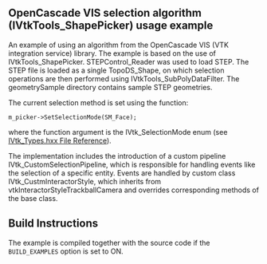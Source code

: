 ## OpenCascade VIS selection algorithm (IVtkTools_ShapePicker) usage example

An example of using an algorithm from the OpenCascade VIS (VTK integration service) library. The example is based on the use of IVtkTools_ShapePicker. STEPControl_Reader was used to load STEP. The STEP file is loaded as a single TopoDS_Shape, on which selection operations are then performed using IVtkTools_SubPolyDataFilter. The geometrySample directory contains sample STEP geometries.

The current selection method is set using the function:
```
m_picker->SetSelectionMode(SM_Face);
```
where the function argument is the IVtk_SelectionMode enum (see [IVtk_Types.hxx File Reference](https://dev.opencascade.org/doc/occt-7.6.0/refman/html/_i_vtk___types_8hxx.html#acc7068231bfa08df9dc6c6ac9e26df02)).

The implementation includes the introduction of a custom pipeline IVtk_CustomSelectionPipeline, which is responsible for handling events like the selection of a specific entity. Events are handled by custom class IVtk_CustmInteractorStyle, which inherits from vtkInteractorStyleTrackballCamera and overrides corresponding methods of the base class.

## Build Instructions

The example is compiled together with the source code if the ```BUILD_EXAMPLES``` option is set to ON.